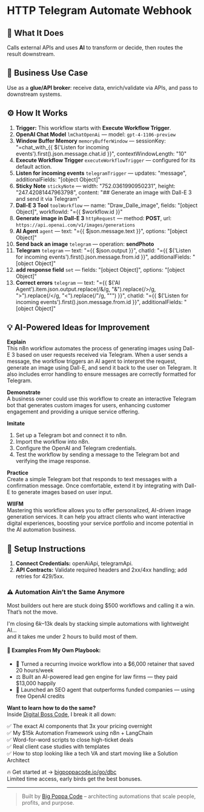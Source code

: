 # HTTP Telegram Automate Webhook
  ## 🚀 What It Does
  Calls external APIs and uses **AI** to transform or decide, then routes the result downstream.
  
  ## 💼 Business Use Case
  Use as a **glue/API broker**: receive data, enrich/validate via APIs, and pass to downstream systems.
  
  ## ⚙️ How It Works
  1. **Trigger:** This workflow starts with **Execute Workflow Trigger**.
  2. **OpenAI Chat Model** `lmChatOpenAi` — model: `gpt-4-1106-preview`
3. **Window Buffer Memory** `memoryBufferWindow` — sessionKey: "=chat_with_{{ $('Listen for incoming events').first().json.message.chat.id }}", contextWindowLength: "10"
4. **Execute Workflow Trigger** `executeWorkflowTrigger` — configured for its default action.
5. **Listen for incoming events** `telegramTrigger` — updates: "message", additionalFields: "[object Object]"
6. **Sticky Note** `stickyNote` — width: "752.0361990950231", height: "247.42081447963798", content: "## Generate an image with Dall-E 3 and send it via Telegram"
7. **Dall-E 3 Tool** `toolWorkflow` — name: "Draw_Dalle_image", fields: "[object Object]", workflowId: "={{ $workflow.id }}"
8. **Generate image in Dall-E 3** `httpRequest` — method: **POST**, url: `https://api.openai.com/v1/images/generations`
9. **AI Agent** `agent` — text: "={{ $json.message.text }}", options: "[object Object]"
10. **Send back an image** `telegram` — operation: **sendPhoto**
11. **Telegram** `telegram` — text: "={{ $json.output }}", chatId: "={{ $('Listen for incoming events').first().json.message.from.id }}", additionalFields: "[object Object]"
12. **add response field** `set` — fields: "[object Object]", options: "[object Object]"
13. **Correct errors** `telegram` — text: "={{ $('AI Agent').item.json.output.replace(/&/g, "&amp;").replace(/>/g, "&gt;").replace(/</g, "&lt;").replace(/"/g, "&quot;") }}", chatId: "={{ $('Listen for incoming events').first().json.message.from.id }}", additionalFields: "[object Object]"
  
  ## 💡 AI-Powered Ideas for Improvement
  **Explain**  
This n8n workflow automates the process of generating images using Dall-E 3 based on user requests received via Telegram. When a user sends a message, the workflow triggers an AI agent to interpret the request, generate an image using Dall-E, and send it back to the user on Telegram. It also includes error handling to ensure messages are correctly formatted for Telegram.

**Demonstrate**  
A business owner could use this workflow to create an interactive Telegram bot that generates custom images for users, enhancing customer engagement and providing a unique service offering.

**Imitate**  
1. Set up a Telegram bot and connect it to n8n.
2. Import the workflow into n8n.
3. Configure the OpenAI and Telegram credentials.
4. Test the workflow by sending a message to the Telegram bot and verifying the image response.

**Practice**  
Create a simple Telegram bot that responds to text messages with a confirmation message. Once comfortable, extend it by integrating with Dall-E to generate images based on user input.

**WIIFM**  
Mastering this workflow allows you to offer personalized, AI-driven image generation services. It can help you attract clients who want interactive digital experiences, boosting your service portfolio and income potential in the AI automation business.
  
  ## 🔧 Setup Instructions
  1. **Connect Credentials:** openAiApi, telegramApi.
2. **API Contracts:** Validate required headers and 2xx/4xx handling; add retries for 429/5xx.
  
### ⚠️ Automation Ain’t the Same Anymore

Most builders out here are stuck doing $500 workflows and calling it a win.  
That’s not the move.  

I'm closing $6k–$13k deals by stacking simple automations with lightweight AI...  
and it takes me under 2 hours to build most of them.

#### 🧠 Examples From My Own Playbook:
- 🔁 Turned a recurring invoice workflow into a $6,000 retainer that saved 20 hours/week  
- ⚖️ Built an AI-powered lead gen engine for law firms — they paid $13,000 happily  
- 🚀 Launched an SEO agent that outperforms funded companies — using free OpenAI credits  

**Want to learn how to do the same?**  
Inside [Digital Boss Code](https://bigpoppacode.io/go/dbc), I break it all down:

✅ The exact AI components that 3x your pricing overnight  
✅ My $15k Automation Framework using n8n + LangChain  
✅ Word-for-word scripts to close high-ticket deals  
✅ Real client case studies with templates  
✅ How to stop looking like a tech VA and start moving like a Solution Architect  

🔥 Get started at → [bigpoppacode.io/go/dbc](https://bigpoppacode.io/go/dbc)  
Limited time access, early birds get the best bonuses.

---
> Built by [Big Poppa Code](https://bigpoppacode.io) – architecting automations that scale people, profits, and purpose.
  